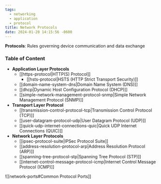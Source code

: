 ```yaml
---
tags:
  - networking
  - application
  - protocol
title: Network Protocols
date: 2024-01-28 14:15:56 -0600
---
```


**Protocols**: Rules governing device communication and data exchange

### Table of Content

* **Application Layer Protocols**
	* [[https-protocol|HTTP(S) Protocol]]
		* [[hsts-protocol|HSTS (HTTP Strict Transport Security)]]
	* [[domain-name-system-dns|Domain Name System (DNS)]]
	* [[dhcp|Dynamic Host Configuration Protocol (DHCP)]]
	* [[simple-network-management-protocol-snmp|Simple Network Management Protocol (SNMP)]]
* **Transport Layer Protocol**
	* [[transmission-control-protocol-tcp|Transmission Control Protocol (TCP)]]
	* [[user-datagram-protocol-udp|User Datagram Protocol (UDP)]]
	* [[quick-udp-internet-connections-quic|Quick UDP Internet Connections (QUIC)]]
* **Network Layer Protocols**
	* [[ipsec-protocol-suite|IPSec Protocol Suite]]
	* [[address-resolution-protocol-arp|Address Resolution Protocol (ARP)]]
	* [[spanning-tree-protocol-stp|Spanning Tree Protocol (STP)]]
	* [[internet-control-message-protocol-icmp|Internet Control Message Protocol (ICMP)]]

![[network-ports#Common Protocol Ports]]
